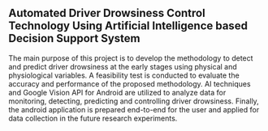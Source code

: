 ## Automated Driver Drowsiness Control Technology Using Artificial Intelligence based Decision Support System

The main purpose of this project is to develop the methodology to detect and predict driver drowsiness at the early stages using physical and physiological variables. A feasibility test is conducted to evaluate the accuracy and performance of the proposed methodology. AI techniques and Google Vision API for Android are utilized to analyze data for monitoring, detecting, predicting and controlling driver drowsiness. Finally, the android application is prepared end-to-end for the user and applied for data collection in the future research experiments.
